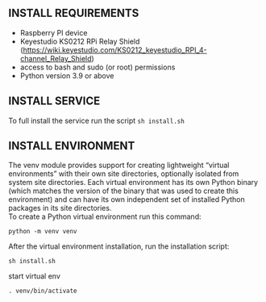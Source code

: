 ## INSTALL REQUIREMENTS
* Raspberry PI device
* Keyestudio KS0212 RPi Relay Shield (https://wiki.keyestudio.com/KS0212_keyestudio_RPI_4-channel_Relay_Shield)
* access to bash and sudo (or root) permissions
* Python version 3.9 or above

## INSTALL SERVICE
To full install the service run the script `sh install.sh`

## INSTALL ENVIRONMENT

The venv module provides support for creating lightweight “virtual environments” with their own site directories, optionally isolated from system site directories. Each virtual environment has its own Python binary (which matches the version of the binary that was used to create this environment) and can have its own independent set of installed Python packages in its site directories.   
To create a Python virtual environment run this command:
```
python -m venv venv
```

After the virtual environment installation, run the installation script:

```
sh install.sh
```

start virtual env
```
. venv/bin/activate
```

## 